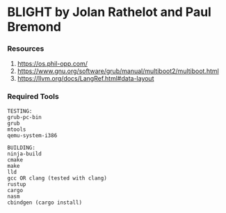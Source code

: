 # BLIGHT by Jolan Rathelot and Paul Bremond

### Resources
1. https://os.phil-opp.com/
2. https://www.gnu.org/software/grub/manual/multiboot2/multiboot.html
3. https://llvm.org/docs/LangRef.html#data-layout

### Required Tools
```
TESTING:
grub-pc-bin
grub
mtools
qemu-system-i386

BUILDING: 
ninja-build
cmake
make
lld
gcc OR clang (tested with clang)
rustup
cargo
nasm
cbindgen (cargo install)
```
